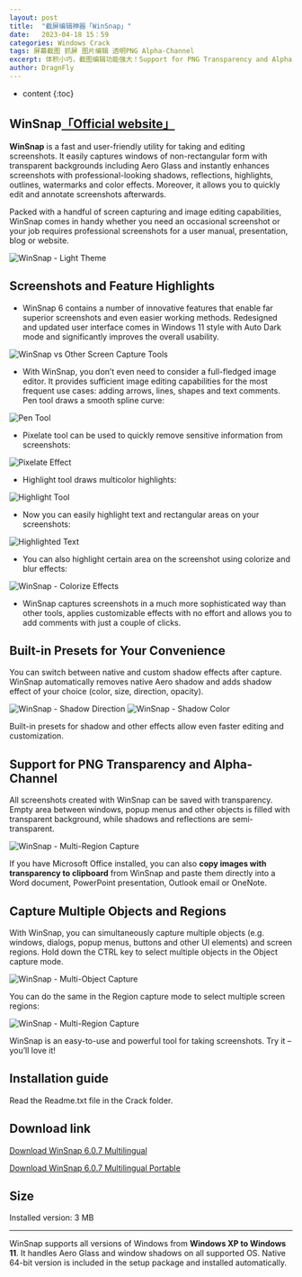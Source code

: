 ```yaml
---
layout: post
title:  "截屏编辑神器「WinSnap」"
date:   2023-04-18 15：59
categories: Windows Crack
tags: 屏幕截图 抓屏 图片编辑 透明PNG Alpha-Channel
excerpt: 体积小巧，截图编辑功能强大！Support for PNG Transparency and Alpha-Channel。
author: DragnFly
---
```


* content
{:toc}

## WinSnap[「Official website」](https://www.ntwind.com/software/winsnap.html)

**WinSnap** is a fast and user-friendly utility for taking and editing screenshots. It easily captures windows of non-rectangular form with transparent backgrounds including Aero Glass and instantly enhances screenshots with professional-looking shadows, reflections, highlights, outlines, watermarks and color effects. Moreover, it allows you to quickly edit and annotate screenshots afterwards.

Packed with a handful of screen capturing and image editing capabilities, WinSnap comes in handy whether you need an occasional screenshot or your job requires professional screenshots for a user manual, presentation, blog or website.

![WinSnap - Light Theme](https://images.ntwind.com/winsnap6/winsnap6-callouts-hq.webp)

## Screenshots and Feature Highlights

- WinSnap 6 contains a number of innovative features that enable far superior screenshots and even easier working methods. Redesigned and updated user interface comes in Windows 11 style with Auto Dark mode and significantly improves the overall usability.

![WinSnap vs Other Screen Capture Tools](https://images.ntwind.com/winsnap5/winsnap_vs_other.png)

- With WinSnap, you don’t even need to consider a full-fledged image editor. It provides sufficient image editing capabilities for the most frequent use cases: adding arrows, lines, shapes and text comments. Pen tool draws a smooth spline curve:

![Pen Tool](https://images.ntwind.com/winsnap5/pen-tool-2.png)

- Pixelate tool can be used to quickly remove sensitive information from screenshots:

![Pixelate Effect](https://images.ntwind.com/winsnap5/pixelate-ms.png)

- Highlight tool draws multicolor highlights:

![Highlight Tool](https://images.ntwind.com/winsnap5/highlight-tool.png)

- Now you can easily highlight text and rectangular areas on your screenshots:

![Highlighted Text](https://images.ntwind.com/winsnap4/highlight-tool-2.png)

- You can also highlight certain area on the screenshot using colorize and blur effects:

![WinSnap - Colorize Effects](https://images.ntwind.com/winsnap5/colorize-effects.png)

- WinSnap captures screenshots in a much more sophisticated way than other tools, applies customizable effects with no effort and allows you to add comments with just a couple of clicks.

## Built-in Presets for Your Convenience

You can switch between native and custom shadow effects after capture. WinSnap automatically removes native Aero shadow and adds shadow effect of your choice (color, size, direction, opacity).

![WinSnap - Shadow Direction](https://images.ntwind.com/winsnap4/shadow-preset-direction.png) ![WinSnap - Shadow Color](https://images.ntwind.com/winsnap4/shadow-preset-color.png)

Built-in presets for shadow and other effects allow even faster editing and customization.

## Support for PNG Transparency and Alpha-Channel

All screenshots created with WinSnap can be saved with transparency. Empty area between windows, popup menus and other objects is filled with transparent background, while shadows and reflections are semi-transparent.

![WinSnap - Multi-Region Capture](https://images.ntwind.com/winsnap3/picasa-transparency.png)

If you have Microsoft Office installed, you can also **copy images with transparency to clipboard** from WinSnap and paste them directly into a Word document, PowerPoint presentation, Outlook email or OneNote.

## Capture Multiple Objects and Regions

With WinSnap, you can simultaneously capture multiple objects (e.g. windows, dialogs, popup menus, buttons and other UI elements) and screen regions. Hold down the CTRL key to select multiple objects in the Object capture mode.

![WinSnap - Multi-Object Capture](https://images.ntwind.com/winsnap3/menu-word-styles.png)

You can do the same in the Region capture mode to select multiple screen regions:

![WinSnap - Multi-Region Capture](https://images.ntwind.com/winsnap4/multi_region.png)

WinSnap is an easy-to-use and powerful tool for taking screenshots. Try it – you’ll love it!

## Installation guide

Read the Readme.txt file in the Crack folder.

## Download link

[Download WinSnap 6.0.7 Multilingual](https://dl3.downloadly.ir/Files/Software/WinSnap_6.0.7_Multilingual_Downloadly.ir.rar)

[Download WinSnap 6.0.7 Multilingual Portable](https://dl3.downloadly.ir/Files/Software/WinSnap_6.0.5_Multilingual_Portable_Downloadly.ir.rar)

## Size

Installed version: 3 MB

___

WinSnap supports all versions of Windows from **Windows XP to Windows 11**. It handles Aero Glass and window shadows on all supported OS. Native 64-bit version is included in the setup package and installed automatically.
